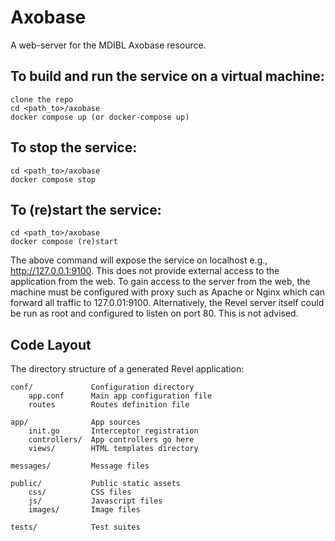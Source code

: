 # Axobase

A web-server for the MDIBL Axobase resource.

## To build and run the service on a virtual machine:
    clone the repo
    cd <path_to>/axobase
    docker compose up (or docker-compose up)
## To stop the service:
    cd <path_to>/axobase
    docker compose stop
## To (re)start the service:
    cd <path_to>/axobase
    docker compose (re)start

The above command will expose the service on localhost e.g., http://127.0.0.1:9100. This does not 
provide external access to the application from the web. To gain access to the server from the web,
the machine must be configured with proxy such as Apache or Nginx which can forward all traffic to
127.0.01:9100. Alternatively, the Revel server itself could be run as root and configured to listen on 
port 80. This is not advised. 

## Code Layout

The directory structure of a generated Revel application:

    conf/             Configuration directory
        app.conf      Main app configuration file
        routes        Routes definition file

    app/              App sources
        init.go       Interceptor registration
        controllers/  App controllers go here
        views/        HTML templates directory

    messages/         Message files

    public/           Public static assets
        css/          CSS files
        js/           Javascript files
        images/       Image files

    tests/            Test suites